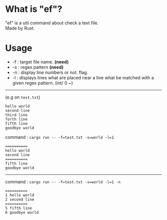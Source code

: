 # What is "ef"?
"ef" is a util command about check a text file.  
Made by Rust.

# Usage
- -f : target file name. **(need)**
- -s : regex pattern **(need)**
- -n : display line numbers or not. flag.
- -l : displays lines what are placed near a line what be matched with a given regex pattern. (int/ 0 ~)

---

(e.g on `test.txt`)
```text
hello world
second line
third line
forth line
fifth line
goodbye world
```

command : `cargo run -- -f=test.txt -s=world -l=1`
```text
==========
hello world
second line
==========
fifth line
goodbye world
```

---

command : `cargo run -- -f=test.txt -s=world -l=1 -n`
```text
==========
1 hello world
2 second line
==========
5 fifth line
6 goodbye world
```

